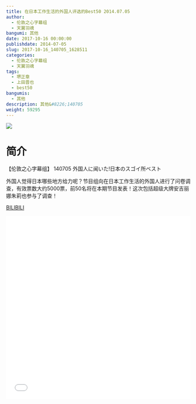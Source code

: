 ```yaml
---
title: 在日本工作生活的外国人评选的Best50 2014.07.05
author: 
  - 伦敦之心字幕组
  - 天翼羽魂
bangumi: 其他
date: 2017-10-16 00:00:00
publishdate: 2014-07-05
slug: 2017-10-16_140705_1628511
categories: 
  - 伦敦之心字幕组
  - 天翼羽魂
tags: 
  - 堺正章
  - 上田晋也
  - best50
bangumis: 
  - 其他
description: 其他&#8226;140705
weight: 59295
---
```


![](https://i.imgur.com/qqkmTCC.jpg)

# 简介  
【伦敦之心字幕组】 140705 外国人に闻いた!日本のスゴイ所ベスト


外国人觉得日本哪些地方给力呢？节目组向在日本工作生活的外国人进行了问卷调查，有效票数大约5000票，前50名将在本期节目发表！这次包括超级大牌安吉丽娜朱莉也参与了调查！

  [BILIBILI](https://www.bilibili.com/video/av1628511/)


<div class="vcontainer">  <iframe class='video' src="//www.bilibili.com/blackboard/player.html?aid=1628511" width="100%" height="500" frameborder="0" allowfullscreen="allowfullscreen"></iframe></div>
